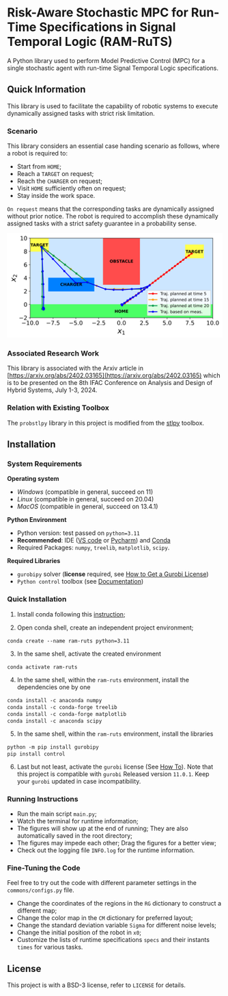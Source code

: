 # Risk-Aware Stochastic MPC for Run-Time Specifications in Signal Temporal Logic (RAM-RuTS)

A Python library used to perform Model Predictive Control (MPC) for a single stochastic agent with run-time Signal Temporal Logic specifications.

## Quick Information

This library is used to facilitate the capability of robotic systems to execute dynamically assigned tasks with strict risk limitation.

### Scenario

This library considers an essential case handing scenario as follows, where a robot is required to:

- Start from `HOME`;
- Reach a `TARGET` on request;
- Reach the `CHARGER` on request;
- Visit `HOME` sufficiently often on request;
- Stay inside the work space.

`On request` means that the corresponding tasks are dynamically assigned without prior notice. The robot is required to accomplish these dynamically assigned tasks with a strict safety guarantee in a probability sense.

[![MIT license](map.svg)](CASE)

### Associated Research Work

This library is associated with the Arxiv article in [https://arxiv.org/abs/2402.03165](https://arxiv.org/abs/2402.03165) which is to be presented on the 8th IFAC Conference on Analysis and Design of Hybrid Systems, July 1-3, 2024.


### Relation with Existing Toolbox

The `probstlpy` library in this project is modified from the [stlpy](https://github.com/vincekurtz/stlpy/blob/main/README.md) toolbox. 

## Installation

### System Requirements

**Operating system**
 - *Windows* (compatible in general, succeed on 11)
 - *Linux* (compatible in general, succeed on 20.04)
 - *MacOS* (compatible in general, succeed on 13.4.1)

**Python Environment**
 - Python version: test passed on `python=3.11`
 - **Recommended**: IDE ([VS code](https://code.visualstudio.com/) or [Pycharm](https://www.jetbrains.com/pycharm/)) and [Conda](https://www.anaconda.com/)
 - Required Packages: `numpy`, `treelib`, `matplotlib`, `scipy`. 
 
 **Required Libraries**
 - `gurobipy` solver (**license** required, see [How to Get a Gurobi License](https://www.gurobi.com/solutions/licensing/))
 - `Python control` toolbox (see [Documentation](https://python-control.readthedocs.io/en/latest/intro.html))
 
### Quick Installation
 
1. Install conda following this [instruction](https://conda.io/projects/conda/en/latest/user-guide/install/index.html);

2. Open conda shell, create an independent project environment;
```
conda create --name ram-ruts python=3.11
```

3. In the same shell, activate the created environment
```
conda activate ram-ruts
```

4. In the same shell, within the `ram-ruts` environment, install the dependencies one by one
 ```
conda install -c anaconda numpy
conda install -c conda-forge treelib
conda install -c conda-forge matplotlib
conda install -c anaconda scipy
```

5. In the same shell, within the `ram-ruts` environment, install the libraries
```
python -m pip install gurobipy
pip install control
```

6. Last but not least, activate the `gurobi` license (See [How To](https://www.gurobi.com/documentation/current/remoteservices/licensing.html)). Note that this project is compatible with `gurobi` Released version `11.0.1`. Keep your `gurobi` updated in case incompatibility. 

### Running Instructions

- Run the main script `main.py`;
- Watch the terminal for runtime information;
- The figures will show up at the end of running; They are also automatically saved in the root directory;
- The figures may impede each other; Drag the figures for a better view;
- Check out the logging file `INFO.log` for the runtime information.

### Fine-Tuning the Code

Feel free to try out the code with different parameter settings in the `commons/configs.py` file.

- Change the coordinates of the regions in the `RG` dictionary to construct a different map;
- Change the color map in the `CM` dictionary for preferred layout;
- Change the standard deviation variable `Sigma` for different noise levels;
- Change the initial position of the robot in `x0`;
- Customize the lists of runtime specifications `specs` and their instants `times` for various tasks.

## License

This project is with a BSD-3 license, refer to `LICENSE` for details.
